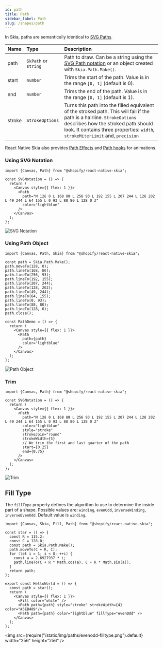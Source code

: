 ```yaml
---
id: path
title: Path
sidebar_label: Path
slug: /shapes/path
---
```


In Skia, paths are semantically identical to [SVG Paths](https://developer.mozilla.org/en-US/docs/Web/SVG/Tutorial/Paths).

| Name      | Type      |  Description                                                  |
|:----------|:----------|:--------------------------------------------------------------|
| path      | `SkPath` or `string` | Path to draw. Can be a string using the [SVG Path notation](https://developer.mozilla.org/en-US/docs/Web/SVG/Tutorial/Paths#line_commands) or an object created with `Skia.Path.Make()`. |
| start     | `number` | Trims the start of the path. Value is in the range `[0, 1]` (default is 0). |
| end       | `number` | Trims the end of the path. Value is in the range `[0, 1]` (default is 1). |
| stroke    | `StrokeOptions` | Turns this path into the filled equivalent of the stroked path. This will fail if the path is a hairline. `StrokeOptions` describes how the stroked path should look. It contains three properties: `width`, `strokeMiterLimit` and, `precision` |

React Native Skia also provides [Path Effects](/docs/path-effects) and [Path hooks](/docs/animations/hooks) for animations.

### Using SVG Notation

```tsx twoslash
import {Canvas, Path} from "@shopify/react-native-skia";

const SVGNotation = () => {
  return (
    <Canvas style={{ flex: 1 }}>
      <Path
        path="M 128 0 L 168 80 L 256 93 L 192 155 L 207 244 L 128 202 L 49 244 L 64 155 L 0 93 L 88 80 L 128 0 Z"
        color="lightblue"
      />
    </Canvas>
  );
};
```

![SVG Notation](assets/path/svg.png)

### Using Path Object

```tsx twoslash
import {Canvas, Path, Skia} from "@shopify/react-native-skia";

const path = Skia.Path.Make();
path.moveTo(128, 0);
path.lineTo(168, 80);
path.lineTo(256, 93);
path.lineTo(192, 155);
path.lineTo(207, 244);
path.lineTo(128, 202);
path.lineTo(49, 244);
path.lineTo(64, 155);
path.lineTo(0, 93);
path.lineTo(88, 80);
path.lineTo(128, 0);
path.close();

const PathDemo = () => {
  return (
    <Canvas style={{ flex: 1 }}>
      <Path
        path={path}
        color="lightblue"
      />
    </Canvas>
  );
};
```

![Path Object](assets/path/path-object.png)

### Trim

```tsx twoslash
import {Canvas, Path} from "@shopify/react-native-skia";

const SVGNotation = () => {
  return (
    <Canvas style={{ flex: 1 }}>
      <Path
        path="M 128 0 L 168 80 L 256 93 L 192 155 L 207 244 L 128 202 L 49 244 L 64 155 L 0 93 L 88 80 L 128 0 Z"
        color="lightblue"
        style="stroke"
        strokeJoin="round"
        strokeWidth={5}
        // We trim the first and last quarter of the path
        start={0.25}
        end={0.75}
      />
    </Canvas>
  );
};
```

![Trim](assets/path/trim.png)


## Fill Type

The `fillType` property defines the algorithm to use to determine the inside part of a shape.
Possible values are: `winding`, `evenOdd`, `inverseWinding`, `inverseEvenOdd`. Default value is `winding`.

```tsx twoslash
import {Canvas, Skia, Fill, Path} from "@shopify/react-native-skia";

const star = () => {
  const R = 115.2;
  const C = 128.0;
  const path = Skia.Path.Make();
  path.moveTo(C + R, C);
  for (let i = 1; i < 8; ++i) {
    const a = 2.6927937 * i;
    path.lineTo(C + R * Math.cos(a), C + R * Math.sin(a));
  }
  return path;
};

export const HelloWorld = () => {
  const path = star();
  return (
    <Canvas style={{ flex: 1 }}>  
      <Fill color="white" />
      <Path path={path} style="stroke" strokeWidth={4} color="#3EB489"/>
      <Path path={path} color="lightblue" fillType="evenOdd" />
    </Canvas>
  );
};
```

<img src={require("/static/img/paths/evenodd-filltype.png").default} width="256" height="256" />

